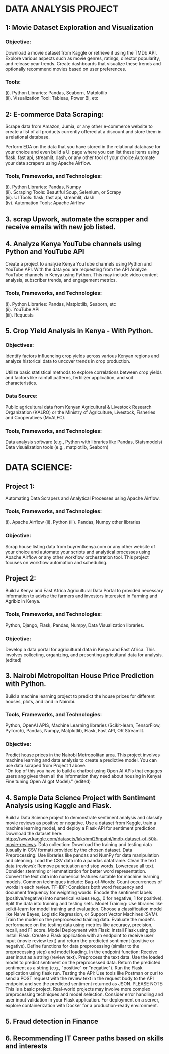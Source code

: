 # DATA ANALYSIS PROJECT

## 1: Movie Dataset Exploration and Visualization
### Objective:
Download a movie dataset from Kaggle or retrieve it using the TMDb API.
Explore various aspects such as movie genres, ratings, director popularity, and release year trends.
Create dashboards that visualize these trends and optionally recommend movies based on user preferences.
### Tools:
(i). Python Libraries: Pandas, Seaborn, Matplotlib </br>
(ii). Visualization Tool: Tableau, Power Bi, etc

## 2: E-commerce Data Scraping:
Scrape data from Amazon, Jumia, or any other e-commerce website to create a list of all products currently offered at a discount and store them in a relational database. 

Perform EDA on the data  that you have stored in the relational database for your choice and even build a UI page where you can list these items using flask, fast api, streamlit, dash, or any other tool of your choice.Automate your data scrapers  using Apache Airflow.

### Tools, Frameworks, and Technologies: 
(i). Python Libraries: Pandas, Numpy </br>
(ii). Scraping Tools: Beautiful Soup, Selenium, or Scrapy </br>
(iii). UI Tools: flask, fast api, streamlit, dash </br>
(iv). Automation Tools: Apache Airflow

 
## 3. scrap Upwork, automate the scrapper and receive emails with new job listed.
 
## 4. Analyze Kenya YouTube channels using Python and YouTube API
Create a project to analyze Kenya YouTube channels using Python and YouTube API. With the data you are requesting from the API Analyze YouTube channels in Kenya using Python. This may include video content analysis, subscriber trends, and engagement metrics.

### Tools, Frameworks, and Technologies:
(i). Python Libraries: Pandas, Matplotlib, Seaborn, etc </br>
(ii). YouTube API </br>
(iii). Requests

## 5. Crop Yield Analysis in Kenya - With Python.						
### Objectives:												
Identify factors influencing crop yields across various Kenyan regions and analyze historical data to uncover trends in crop production. </br>			
Utilize basic statistical methods to explore correlations between crop yields and factors like rainfall patterns, fertilizer application, and soil characteristics.	
### Data Source:							
Public agricultural data from Kenyan Agricultural & Livestock Research Organization (KALRO) or the Ministry of Agriculture, Livestock, Fisheries and Cooperatives (MoALFC).
### Tools, Frameworks, and Technologies:
Data analysis software (e.g., Python with libraries like Pandas, Statsmodels) </br>
Data visualization tools (e.g., matplotlib, Seaborn)


# DATA SCIENCE:
## Project 1:
Automating Data Scrapers and Analytical Processes using Apache Airflow. </br>
### Tools, Frameworks, and Technologies: 
(i). Apache Airflow
(ii). Python
(iii). Pandas, Numpy other libraries
### Objective:
Scrap house listing data from buyrentkenya.com or any other website of your choice and automate your scripts and analytical processes using Apache Airflow or any other workflow orchestration tool. This project focuses on workflow automation and scheduling.

## Project 2:
Build a Kenya and East Africa Agricultural Data Portal to provided necessary information to advise the farmers and investors interested in Farming and Agribiz in Kenya.
### Tools, Frameworks, and Technologies:
Python, Django, Flask, Pandas, Numpy, Data Visualization libraries.
### Objective:
Develop a data portal for agricultural data in Kenya and East Africa. This involves collecting, organizing, and presenting agricultural data for analysis. (edited)

## 3. Nairobi Metropolitan House Price Prediction with Python.
Build a machine learning project to predict the house prices for different houses, plots, and land in Nairobi. </br>
### Tools, Frameworks, and Technologies: 
Python, OpenAI APIS, Machine Learning libraries (Scikit-learn, TensorFlow, PyTorch), Pandas, Numpy, Matplotlib, Flask, Fast API, OR Streamlit.
### Objective:
Predict house prices in the Nairobi Metropolitan area. This project involves machine learning and data analysis to create a predictive model. You can use data scraped from Project 1 above. </br>
"On top of this you have to build a chatbot using Open AI APIs that engages users ang gives them all the information they need about housing in Kenya( Fine tuning Open AI gpt Model)." (edited) 

## 4. Sample Data Science Project with Sentiment Analysis using Kaggle and Flask.
Build a Data Science project to demonstrate sentiment analysis and classify movie reviews as positive or negative. Use a dataset from Kaggle, train a machine learning model, and deploy a Flask API for sentiment prediction.
Download the dataset here: https://www.kaggle.com/datasets/lakshmi25npathi/imdb-dataset-of-50k-movie-reviews.
Data collection:
Download the training and testing data (usually in CSV format) provided by the chosen dataset.
Data Preprocessing:
Use libraries like pandas and NumPy for data manipulation and cleaning.
Load the CSV data into a pandas dataframe.
Clean the text data (reviews):
Remove punctuation and stop words.
Lowercase all text.
Consider stemming or lemmatization for better word representation.
Convert the text data into numerical features suitable for machine learning models. Common techniques include:
Bag-of-Words: Count occurrences of words in each review.
TF-IDF: Considers both word frequency and document frequency for weighting words.
Encode the sentiment labels (positive/negative) into numerical values (e.g., 0 for negative, 1 for positive).
Split the data into training and testing sets.
Model Training:
Use libraries like scikit-learn for model training and evaluation.
Choose a classification model like Naive Bayes, Logistic Regression, or Support Vector Machines (SVM).
Train the model on the preprocessed training data.
Evaluate the model's performance on the testing data using metrics like accuracy, precision, recall, and F1 score.
Model Deployment with Flask:
Install Flask using pip install Flask.
Create a Flask application with an endpoint to receive user input (movie review text) and return the predicted sentiment (positive or negative).
Define functions for data preprocessing (similar to the preprocessing step) and model loading.
In the endpoint function:
Receive user input as a string (review text).
Preprocess the text data.
Use the loaded model to predict sentiment on the preprocessed data.
Return the predicted sentiment as a string (e.g., "positive" or "negative").
Run the Flask application using flask run.
Testing the API:
Use tools like Postman or curl to send a POST request with the review text in the request body to the API endpoint and see the predicted sentiment returned as JSON.
PLEASE NOTE:
This is a basic project. Real-world projects may involve more complex preprocessing techniques and model selection.
Consider error handling and user input validation in your Flask application.
For deployment on a server, explore containerization with Docker for a production-ready environment.

## 5. Fraud detection in Finance
## 6. Recommending IT Career paths based on skills and interests

